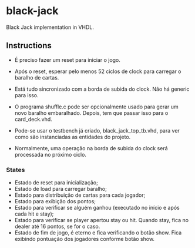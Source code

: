 black-jack
==========

Black Jack implementation in VHDL.

Instructions
-------

* É preciso fazer um reset para iniciar o jogo.

* Após o reset, esperar pelo menos 52 ciclos de clock para carregar o baralho de cartas.

* Está tudo sincronizado com a borda de subida do clock. Não há generic para isso.

* O programa shuffle.c pode ser opcionalmente usado para gerar um novo baralho embaralhado. Depois, tem que passar isso para o card_deck.vhd.

* Pode-se usar o testbench já criado, black_jack_top_tb.vhd, para ver como são instanciadas as entidades do projeto.

* Normalmente, uma operação na borda de subida do clock será processada no próximo ciclo.

### States

* Estado de reset para inicialização;
* Estado de load para carregar baralho;
* Estado para distribuição de cartas para cada jogador;
* Estado para exibição dos pontos;
* Estado para verificar se alguém ganhou (executado no início e após cada hit e stay);
* Estado para verificar se player apertou stay ou hit. Quando stay, fica no dealer até 16 pontos, se for o caso.
* Estado de fim de jogo, é eterno e fica verificando o botão show. Fica exibindo pontuação dos jogadores conforme botão show.

